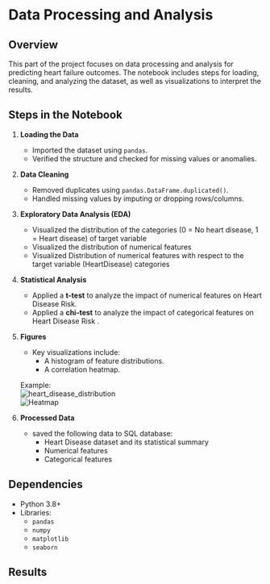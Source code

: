 # Data Processing and Analysis

## Overview
This part of the project focuses on data processing and analysis for predicting heart failure outcomes. The notebook includes steps for loading, cleaning, and analyzing the dataset, as well as visualizations to interpret the results.

## Steps in the Notebook

1. **Loading the Data**  
   - Imported the dataset using `pandas`.  
   - Verified the structure and checked for missing values or anomalies. 

2. **Data Cleaning**  
   - Removed duplicates using `pandas.DataFrame.duplicated()`.  
   - Handled missing values by imputing or dropping rows/columns.  


3. **Exploratory Data Analysis (EDA)**
   - Visualized the distribution of the categories (0 = No heart disease, 1 = Heart disease) of target variable
   - Visualized the distribution of numerical features
   - Visualized Distribution of numerical features with respect to the target variable (HeartDisease) categories
   

4. **Statistical Analysis**  
   - Applied a **t-test** to analyze the impact of numerical features on Heart Disease Risk.       
   - Applied a **chi-test** to analyze the impact of categorical features on Heart Disease Risk . 

5. **Figures**  
   - Key visualizations include:  
     - A histogram of feature distributions.
     - A correlation heatmap.
     

   Example:  
   ![heart_disease_distribution]('reports/visualizations/heart_disease_distribution.png')  
   ![Heatmap](path/to/heatmap.png)

6. **Processed Data**    
   - saved the following data to SQL database:
      - Heart Disease dataset and its statistical summary
      - Numerical features
      - Categorical features

## Dependencies
- Python 3.8+
- Libraries:  
  - `pandas`
  - `numpy`
  - `matplotlib`
  - `seaborn`



## Results



